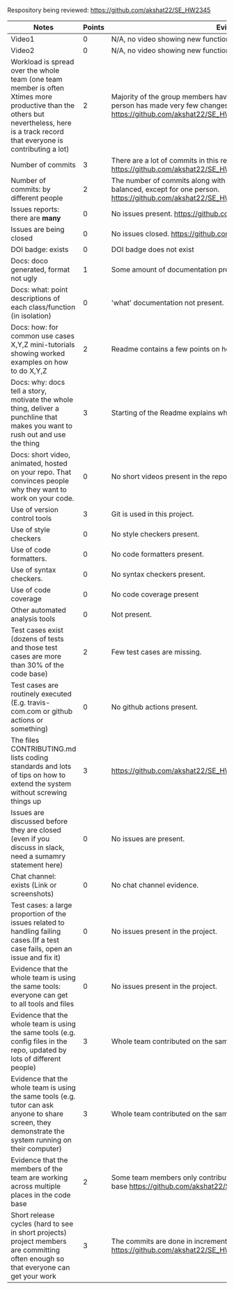 Respository being reviewed: https://github.com/akshat22/SE_HW2345

|Notes|Points|Evidence|
|-----|------|---------|
| Video1 | 0 | N/A, no video showing new functionality. | 
| Video2 | 0 | N/A, no video showing new functionality. | 
| Workload is spread over the whole team (one team member is often Xtimes more productive than the others but nevertheless, here is a track record that everyone is contributing a lot) | 2 | Majority of the group members have contributed to the project. One person has made very few changes to the code. https://github.com/akshat22/SE_HW2345/graphs/contributors |
|Number of commits| 3 | There are a lot of commits in this repo. https://github.com/akshat22/SE_HW2345/graphs/commit-activity |
|Number of commits: by different people| 2 | The number of commits along with the changes made seems to be balanced, except for one person. https://github.com/akshat22/SE_HW2345/graphs/contributors |
|Issues reports: there are **many**| 0 | No issues present. https://github.com/akshat22/SE_HW2345/issues |
|Issues are being closed| 0 | No issues closed. https://github.com/akshat22/SE_HW2345/issues |
|DOI badge: exists| 0 | DOI badge does not exist |
|Docs: doco generated, format not ugly | 1 | Some amount of documentation present in the Readme |
|Docs: what: point descriptions of each class/function (in isolation) | 0 | 'what' documentation not present. |
|Docs: how: for common use cases X,Y,Z mini-tutorials showing worked examples on how to do X,Y,Z| 2 | Readme contains a few points on how to get started with the tool. |
|Docs: why: docs tell a story, motivate the whole thing, deliver a punchline that makes you want to rush out and use the thing| 3 | Starting of the Readme explains why we need to use the tool. |
|Docs: short video, animated, hosted on your repo. That convinces people why they want to work on your code.| 0 | No short videos present in the repo. |
|Use of version control tools| 3 | Git is used in this project. |
|Use of style checkers | 0 | No style checkers present. |
|Use of code formatters. | 0 | No code formatters present. |
|Use of syntax checkers. | 0 | No syntax checkers present. |
|Use of code coverage | 0 | No code coverage present |
|Other automated analysis tools| 0 | Not present. |
|Test cases exist (dozens of tests and those test cases are more than 30% of the code base)| 2 | Few test cases are missing.|
|Test cases are routinely executed (E.g. travis-com.com or github actions or something) | 0 | No github actions present. |
|The files CONTRIBUTING.md lists coding standards and lots of tips on how to extend the system without screwing things up| 3 | https://github.com/akshat22/SE_HW2345/blob/main/CONTRIBUTING.md|
|Issues are discussed before they are closed (even if you discuss in slack, need a sumamry statement here) | 0 | No issues are present. |
|Chat channel: exists (Link or screenshots)| 0 | No chat channel evidence. |
|Test cases: a large proportion of the issues related to handling failing cases.(If a test case fails, open an issue and fix it) | 0 | No issues present in the project. |
|Evidence that the whole team is using the same tools: everyone can get to all tools and files| 0 | No issues present in the project.|
|Evidence that the whole team is using the same tools (e.g. config files in the repo, updated by lots of different people)| 3 | Whole team contributed on the same software stack. |
|Evidence that the whole team is using the same tools (e.g. tutor can ask anyone to share screen, they demonstrate the system running on their computer)| 3 | Whole team contributed on the same software stack. |
|Evidence that the members of the team are working across multiple places in the code base| 2 | 	Some team members only contributed on a few different files in the code base https://github.com/akshat22/SE_HW2345/graphs/contributors|
|Short release cycles (hard to see in short projects) project members are committing often enough so that everyone can get your work| 3 | The commits are done in increments. https://github.com/akshat22/SE_HW2345/graphs/contributors|